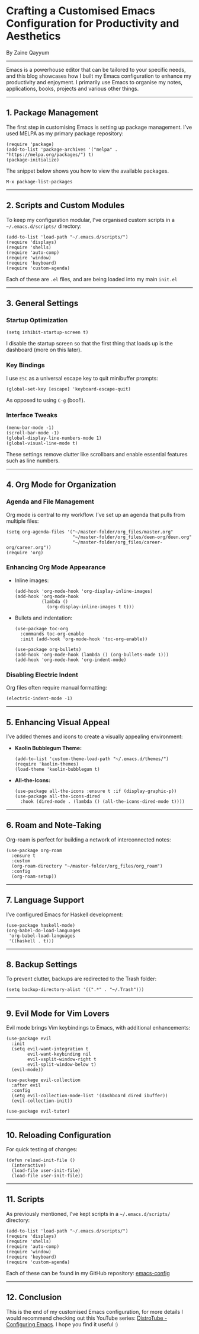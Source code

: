 # Crafting a Customised Emacs Configuration for Productivity and Aesthetics

By Zaine Qayyum

---

Emacs is a powerhouse editor that can be tailored to your specific needs, and this blog showcases how I built my Emacs configuration to enhance my productivity and enjoyment. I primarily use Emacs to organise my notes, applications, books, projects and various other things. 

---

## **1. Package Management**

The first step in customising Emacs is setting up package management. I’ve used MELPA as my primary package repository:

```elisp
(require 'package)
(add-to-list 'package-archives '("melpa" . "https://melpa.org/packages/") t)
(package-initialize)
```

The snippet below shows you how to view the available packages.

```elisp
M-x package-list-packages
```
---

## **2. Scripts and Custom Modules**

To keep my configuration modular, I’ve organised custom scripts in a `~/.emacs.d/scripts/` directory:

```elisp
(add-to-list 'load-path "~/.emacs.d/scripts/")
(require 'displays)
(require 'shells)
(require 'auto-comp)
(require 'window)
(require 'keyboard)
(require 'custom-agenda)
```

Each of these are `.el` files, and are being loaded into my main `init.el` 

---

## **3. General Settings**

### Startup Optimization

```elisp
(setq inhibit-startup-screen t)
```

I disable the startup screen so that the first thing that loads up is the dashboard (more on this later).

### Key Bindings

I use `ESC` as a universal escape key to quit minibuffer prompts:

```elisp
(global-set-key [escape] 'keyboard-escape-quit)
```

As opposed to using `C-g` (boo!!).

### Interface Tweaks


```elisp
(menu-bar-mode -1)
(scroll-bar-mode -1)
(global-display-line-numbers-mode 1)
(global-visual-line-mode t)
```

These settings remove clutter like scrollbars and enable essential features such as line numbers.

---

## **4. Org Mode for Organization**

### Agenda and File Management

Org mode is central to my workflow. I’ve set up an agenda that pulls from multiple files:

```elisp
(setq org-agenda-files '("~/master-folder/org_files/master.org"
                         "~/master-folder/org_files/deen-org/deen.org"
                         "~/master-folder/org_files/career-org/career.org"))
(require 'org)
```

### Enhancing Org Mode Appearance

- Inline images:

  ```elisp
  (add-hook 'org-mode-hook 'org-display-inline-images)
  (add-hook 'org-mode-hook
            (lambda ()
              (org-display-inline-images t t)))
  ```

- Bullets and indentation:

  ```elisp
  (use-package toc-org
    :commands toc-org-enable
    :init (add-hook 'org-mode-hook 'toc-org-enable))

  (use-package org-bullets)
  (add-hook 'org-mode-hook (lambda () (org-bullets-mode 1)))
  (add-hook 'org-mode-hook 'org-indent-mode)
  ```

### Disabling Electric Indent

Org files often require manual formatting:

```elisp
(electric-indent-mode -1)
```

---

## **5. Enhancing Visual Appeal**

I’ve added themes and icons to create a visually appealing environment:

- **Kaolin Bubblegum Theme:**

  ```elisp
  (add-to-list 'custom-theme-load-path "~/.emacs.d/themes/")
  (require 'kaolin-themes)
  (load-theme 'kaolin-bubblegum t)
  ```

- **All-the-Icons:**

  ```elisp
  (use-package all-the-icons :ensure t :if (display-graphic-p))
  (use-package all-the-icons-dired
    :hook (dired-mode . (lambda () (all-the-icons-dired-mode t))))
  ```

---

## **6. Roam and Note-Taking**

Org-roam is perfect for building a network of interconnected notes:

```elisp
(use-package org-roam
  :ensure t
  :custom
  (org-roam-directory "~/master-folder/org_files/org_roam")
  :config
  (org-roam-setup))
```

---

## **7. Language Support**

I’ve configured Emacs for Haskell development:

```elisp
(use-package haskell-mode)
(org-babel-do-load-languages
 'org-babel-load-languages
 '((haskell . t)))
```

---

## **8. Backup Settings**

To prevent clutter, backups are redirected to the Trash folder:

```elisp
(setq backup-directory-alist '((".*" . "~/.Trash")))
```

---

## **9. Evil Mode for Vim Lovers**

Evil mode brings Vim keybindings to Emacs, with additional enhancements:

```elisp
(use-package evil
  :init
  (setq evil-want-integration t
        evil-want-keybinding nil
        evil-vsplit-window-right t
        evil-split-window-below t)
  (evil-mode))

(use-package evil-collection
  :after evil
  :config
  (setq evil-collection-mode-list '(dashboard dired ibuffer))
  (evil-collection-init))

(use-package evil-tutor)
```

---

## **10. Reloading Configuration**

For quick testing of changes:

```elisp
(defun reload-init-file ()
  (interactive)
  (load-file user-init-file)
  (load-file user-init-file))
```

---

## **11. Scripts**

As previously mentioned, I’ve kept scripts in a `~/.emacs.d/scripts/` directory:

```elisp
(add-to-list 'load-path "~/.emacs.d/scripts/")
(require 'displays)
(require 'shells)
(require 'auto-comp)
(require 'window)
(require 'keyboard)
(require 'custom-agenda)
```

Each of these can be found in my GitHub repository: [emacs-config](https://github.com/zainezq/emacs-config)

---

## **12. Conclusion**

This is the end of my customised Emacs configuration, for more details I would recommend checking out this YouTube series: [DistroTube  - Configuring Emacs](https://www.youtube.com/playlist?list=PL5--8gKSku15e8lXf7aLICFmAHQVo0KXX). I hope you find it useful :)
